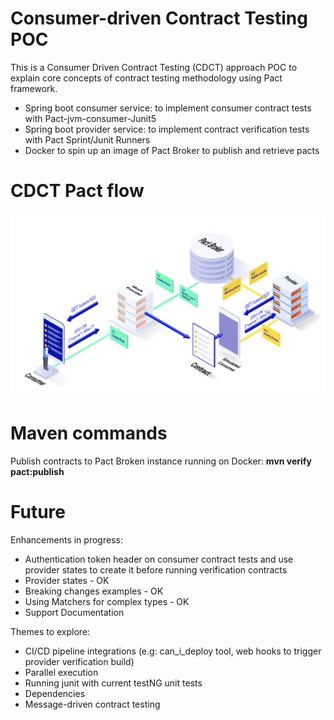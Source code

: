 # Consumer-driven Contract Testing POC
This is a Consumer Driven Contract Testing (CDCT) approach POC to explain core concepts of contract testing methodology using Pact
framework. 

- Spring boot consumer service: to implement consumer contract tests with Pact-jvm-consumer-Junit5
- Spring boot provider service: to implement contract verification tests with Pact Sprint/Junit Runners
- Docker to spin up an image of Pact Broker to publish and retrieve pacts 

# CDCT Pact flow

![pactflow](/docs/pact_flow.png)

# Maven commands

Publish contracts to Pact Broken instance running on Docker: **mvn verify pact:publish**

# Future

Enhancements in progress: 

- Authentication token header on consumer contract tests and use provider states to create it before running verification contracts 
- Provider states - OK 
- Breaking changes examples - OK
- Using Matchers for complex types - OK
- Support Documentation

Themes to explore:
 
 - CI/CD pipeline integrations (e.g: can_i_deploy tool, web hooks to trigger provider verification build) 
 - Parallel execution
 - Running junit with current testNG unit tests
 - Dependencies
 - Message-driven contract testing
